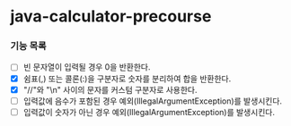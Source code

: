 # java-calculator-precourse

### 기능 목록
- [ ] 빈 문자열이 입력될 경우 0을 반환한다.
- [x] 쉼표(,) 또는 콜론(:)을 구분자로 숫자를 분리하여 합을 반환한다.
- [x] "//"와 "\n" 사이의 문자를 커스텀 구분자로 사용한다.
- [ ] 입력값에 음수가 포함된 경우 예외(IllegalArgumentException)를 발생시킨다.
- [ ] 입력값이 숫자가 아닌 경우 예외(IllegalArgumentException)를 발생시킨다.
